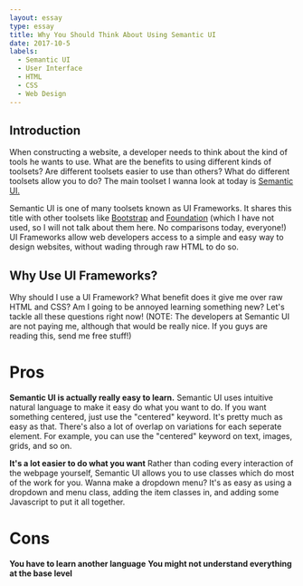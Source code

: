 ```yaml
---
layout: essay
type: essay
title: Why You Should Think About Using Semantic UI
date: 2017-10-5
labels:
  - Semantic UI
  - User Interface
  - HTML
  - CSS
  - Web Design
---
```


## Introduction

When constructing a website, a developer needs to think about the kind of tools he wants to use. What are the benefits to using different kinds of toolsets? Are different toolsets easier to use than others? What do different toolsets allow you to do? The main toolset I wanna look at today is [Semantic UI.](https://semantic-ui.com/)

Semantic UI is one of many toolsets known as UI Frameworks. It shares this title with other toolsets like [Bootstrap](http://getbootstrap.com/) and [Foundation](https://foundation.zurb.com/) (which I have not used, so I will not talk about them here. No comparisons today, everyone!) UI Frameworks allow web developers access to a simple and easy way to design websites, without wading through raw HTML to do so.

## Why Use UI Frameworks?

Why should I use a UI Framework? What benefit does it give me over raw HTML and CSS? Am I going to be annoyed learning something new? Let's tackle all these questions right now! (NOTE: The developers at Semantic UI are not paying me, although that would be really nice. If you guys are reading this, send me free stuff!)

# Pros
**Semantic UI is actually really easy to learn.** Semantic UI uses intuitive natural language to make it easy do what you want to do. If you want something centered, just use the "centered" keyword. It's pretty much as easy as that. There's also a lot of overlap on variations for each seperate element. For example, you can use the "centered" keyword on text, images, grids, and so on.

**It's a lot easier to do what you want** Rather than coding every interaction of the webpage yourself, Semantic UI allows you to use classes which do most of the work for you. Wanna make a dropdown menu? It's as easy as using a dropdown and menu class, adding the item classes in, and adding some Javascript to put it all together.

# Cons
**You have to learn another language**
**You might not understand everything at the base level**

